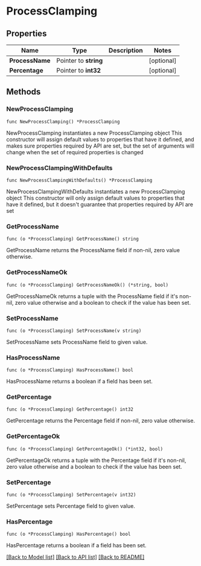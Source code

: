 # ProcessClamping

## Properties

Name | Type | Description | Notes
------------ | ------------- | ------------- | -------------
**ProcessName** | Pointer to **string** |  | [optional] 
**Percentage** | Pointer to **int32** |  | [optional] 

## Methods

### NewProcessClamping

`func NewProcessClamping() *ProcessClamping`

NewProcessClamping instantiates a new ProcessClamping object
This constructor will assign default values to properties that have it defined,
and makes sure properties required by API are set, but the set of arguments
will change when the set of required properties is changed

### NewProcessClampingWithDefaults

`func NewProcessClampingWithDefaults() *ProcessClamping`

NewProcessClampingWithDefaults instantiates a new ProcessClamping object
This constructor will only assign default values to properties that have it defined,
but it doesn't guarantee that properties required by API are set

### GetProcessName

`func (o *ProcessClamping) GetProcessName() string`

GetProcessName returns the ProcessName field if non-nil, zero value otherwise.

### GetProcessNameOk

`func (o *ProcessClamping) GetProcessNameOk() (*string, bool)`

GetProcessNameOk returns a tuple with the ProcessName field if it's non-nil, zero value otherwise
and a boolean to check if the value has been set.

### SetProcessName

`func (o *ProcessClamping) SetProcessName(v string)`

SetProcessName sets ProcessName field to given value.

### HasProcessName

`func (o *ProcessClamping) HasProcessName() bool`

HasProcessName returns a boolean if a field has been set.

### GetPercentage

`func (o *ProcessClamping) GetPercentage() int32`

GetPercentage returns the Percentage field if non-nil, zero value otherwise.

### GetPercentageOk

`func (o *ProcessClamping) GetPercentageOk() (*int32, bool)`

GetPercentageOk returns a tuple with the Percentage field if it's non-nil, zero value otherwise
and a boolean to check if the value has been set.

### SetPercentage

`func (o *ProcessClamping) SetPercentage(v int32)`

SetPercentage sets Percentage field to given value.

### HasPercentage

`func (o *ProcessClamping) HasPercentage() bool`

HasPercentage returns a boolean if a field has been set.


[[Back to Model list]](../README.md#documentation-for-models) [[Back to API list]](../README.md#documentation-for-api-endpoints) [[Back to README]](../README.md)


